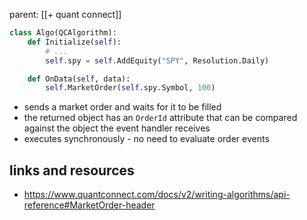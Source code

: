 parent: [[+ quant connect]]

```python
class Algo(QCAlgorithm):
    def Initialize(self):
        # ...
        self.spy = self.AddEquity("SPY", Resolution.Daily)

    def OnData(self, data):
        self.MarketOrder(self.spy.Symbol, 100)
```

- sends a market order and waits for it to be filled
- the returned object has an `OrderId` attribute that can be compared against the
    object the event handler receives
- executes synchronously - no need to evaluate order events


## links and resources

- https://www.quantconnect.com/docs/v2/writing-algorithms/api-reference#MarketOrder-header
